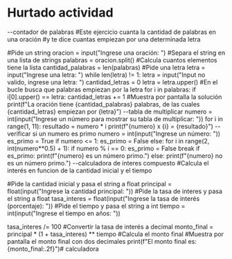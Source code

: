 # Hurtado actividad
--contador de palabras
#Este ejercicio cuanta la cantidad de palabras en una oración 
#y te dice cuantas empiezan por una determinada letra

#Pide un string
oracion = input("Ingrese una oración: ")
#Separa el string en una lista de strings
palabras = oracion.split()
#Calcula cuantos elementos tiene la lista
cantidad_palabras = len(palabras)
#Pide una letra
letra = input("Ingrese una letra: ")
while len(letra) != 1:
    letra = input("Input no valido, ingrese una letra: ")
cantidad_letras = 0
letra = letra.upper()
#En el bucle busca que palabras empiezan por la letra
for i in palabras:
    if i[0].upper() == letra:
        cantidad_letras += 1
#Muestra por pantalla la solución
print(f"La oración tiene {cantidad_palabras} palabras, de las cuales {cantidad_letras} empiezan por {letra}")
--tabla de multiplicar
numero = int(input("Ingrese un número para mostrar su tabla de multiplicar: "))
for i in range(1, 11):
    resultado = numero * i
    print(f"{numero} x {i} = {resultado}")
    -- verificar si un numero es primo
    numero = int(input("Ingrese un número: "))
es_primo = True
if numero <= 1:
    es_primo = False
else:
    for i in range(2, int(numero**0.5) + 1):
        if numero % i == 0:
            es_primo = False
            break
if es_primo:
    print(f"{numero} es un número primo.")
else:
    print(f"{numero} no es un número primo.")
    --calculadora de interes compuesto
    #Calcula el interés en funcion de la cantidad inicial y el tiempo

#Pide la cantidad inicial y pasa el string a float
principal = float(input("Ingrese la cantidad principal: "))
#Pide la tasa de interes y pasa el string a float
tasa_interes = float(input("Ingrese la tasa de interés (porcentaje): "))
#Pide el tiempo y pasa el string a int
tiempo = int(input("Ingrese el tiempo en años: "))

tasa_interes /= 100  #Convertir la tasa de interés a decimal
monto_final = principal * (1 + tasa_interes) ** tiempo #Calcula el monto final
#Muestra por pantalla el monto final con dos decimales
print(f"El monto final es: {monto_final:.2f}")# calculadora
